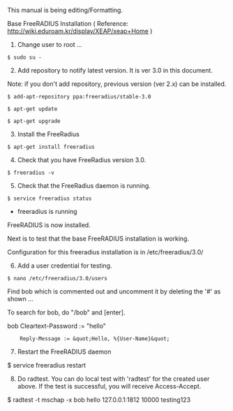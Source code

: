 This manual is being editing/Formatting.

Base FreeRADIUS Installation
( Reference: http://wiki.eduroam.kr/display/XEAP/xeap+Home )

1. Change user to root ...

```
$ sudo su -
```

2. Add repository to notify latest version. It is ver 3.0 in this document.

Note: if you don&#39;t add repository, previous version (ver 2.x) can be installed.

```
$ add-apt-repository ppa:freeradius/stable-3.0

$ apt-get update

$ apt-get upgrade
```

3. Install the FreeRadius

```
$ apt-get install freeradius
```

4. Check that you have FreeRadius version 3.0.

```
$ freeradius -v
```
5. Check that the FreeRadius daemon is running.
```
$ service freeradius status
```
  * freeradius is running

FreeRADIUS is now installed.

Next is to test that the base FreeRADIUS installation is working.

Configuration for this freeradius installation is in /etc/freeradius/3.0/

6. Add a user credential for testing.
```
$ nano /etc/freeradius/3.0/users
```
Find bob which is commented out and uncomment it by deleting the &#39;#&#39; as shown ...

To search for bob, do &quot;/bob&quot; and [enter].

bob Cleartext-Password := &quot;hello&quot;

        Reply-Message := &quot;Hello, %{User-Name}&quot;

7. Restart the FreeRADIUS daemon

$ service freeradius restart

8. Do radtest. You can do local test with &#39;radtest&#39; for the created user above. If the test is
successful, you will receive Access-Accept.

$ radtest -t mschap -x bob hello 127.0.0.1:1812 10000 testing123

